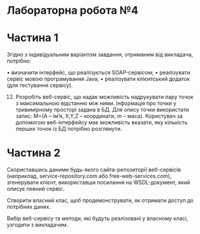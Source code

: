 # Лабораторна робота №4
# Частина 1

Згідно з індивідуальним варіантом завдання, отриманим від викладача, потрібно:

• визначити інтерфейс, що реалізується SOAP-сервісом;
• реалізувати сервіс мовою програмування Java;
• реалізувати клієнтський додаток (для тестування сервісу).

12. Розробіть веб-сервіс, що надає можливість надрукувати пару точок з максимальною відстанню між ними. Інформація про точки у тривимірному просторі задана в БД. Для опису точки використати запис: М=(А – ім’я, X,Y,Z – координати, m – маса). Користувач за допомогою веб-інтерфейсу має можливість вказати, яку кількість перших точок із БД потрібно розглянути.

# Частина 2

Скориставшись даними будь-якого сайта-репозиторії веб-сервісів (наприклад, service-repository.com або free-web-services.com), згенерувати клієнт, використавши посилання на WSDL-документ, який описує певний сервіс.

Створити власний клас, щоб продемонструвати, як отримати доступ до потрібних даних.

Вибір веб-сервісу та методи, які будуть реалізовані у власному класі, узгодити з викладачем.